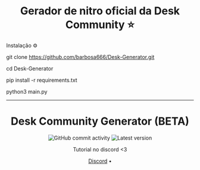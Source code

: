 <h1 align="center">Gerador de nitro oficial da Desk Community  ⭐ </h1>



Instalação ⚙️

git clone https://github.com/barbosa666/Desk-Generator.git

cd Desk-Generator

pip install -r requirements.txt

python3 main.py

______________________________________________________________

<h1 align="center">Desk Community Generator (BETA)</h1>
<p align="center">
  <img alt="GitHub commit activity" src="https://img.shields.io/github/commit-activity/m/Kiny-Kiny/Kiny-Painel">
  <img alt="Latest version" src="https://img.shields.io/github/v/release/Kiny-Kiny/Kiny-Painel.svg" alt="Latest version">

  <p align="center">
    Tutorial no discord <3
  </p>
</p> 



<p align="center">
  <a href="https://discord.gg/desk">Discord</a> •
